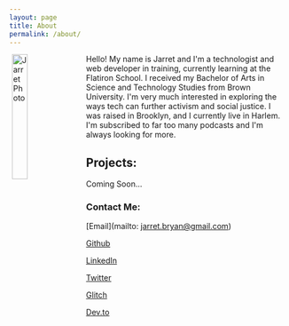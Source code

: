 ```yaml
---
layout: page
title: About
permalink: /about/
---
```


<div style="margin: 5px;"><img src="https://res.cloudinary.com/practicaldev/image/fetch/s--MUhStnu8--/c_fill,f_auto,fl_progressive,h_320,q_auto,w_320/https://thepracticaldev.s3.amazonaws.com/uploads/user/profile_image/76655/d7321bd5-283c-4544-92fd-fad96ea4d618.jpeg" align="left" alt="Jarret Photo" width="24%" style="margin: 0px 15px 0px 0px;"/><p>Hello! My name is Jarret and I'm a technologist and web developer in training, currently learning at the Flatiron School. I received my Bachelor of Arts in Science and Technology Studies from Brown University. I'm very much interested in exploring the ways tech can further activism and social justice. I was raised in Brooklyn, and I currently live in Harlem. I'm subscribed to far too many podcasts and I'm always looking for more. </p></div>


## Projects:
Coming Soon...

### Contact Me:

[Email](mailto: jarret.bryan@gmail.com)

[Github](https://github.com/jarretbryan)

[LinkedIn](https://www.linkedin.com/in/jarretbryan/)

[Twitter](https://twitter.com/jaybeekeeper)

[Glitch](https://glitch.com/@jarretbryan)

[Dev.to](https://dev.to/jaybeekeeper)
